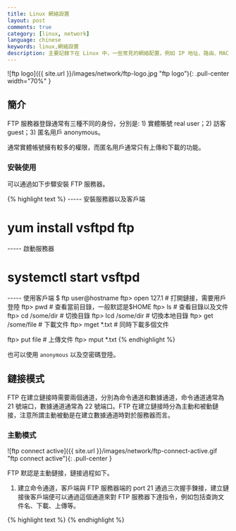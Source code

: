 ```yaml
---
title: Linux 網絡設置
layout: post
comments: true
category: [linux, network]
language: chinese
keywords: linux,網絡設置
description: 主要記錄下在 Linux 中，一些常見的網絡配置，例如 IP 地址、路由、MAC 地址、主機名等設置方式。
---
```



<!-- more -->

![ftp logo]({{ site.url }}/images/network/ftp-logo.jpg "ftp logo"){: .pull-center width="70%" }

## 簡介

FTP 服務器登錄通常有三種不同的身份，分別是: 1) 實體賬號 real user；2) 訪客 guest；3) 匿名用戶 anonymous。

通常實體帳號擁有較多的權限，而匿名用戶通常只有上傳和下載的功能。

### 安裝使用

可以通過如下步驟安裝 FTP 服務器。

{% highlight text %}
----- 安裝服務器以及客戶端
# yum install vsftpd ftp

----- 啟動服務器
# systemctl start vsftpd

----- 使用客戶端
$ ftp user@hostname
ftp> open 127.1         # 打開鏈接，需要用戶登陸
ftp> pwd                # 查看當前目錄，一般默認是$HOME
ftp> ls                 # 查看目錄以及文件
ftp> cd /some/dir       # 切換目錄
ftp> lcd /some/dir      # 切換本地目錄
ftp> get /some/file     # 下載文件
ftp> mget *.txt         # 同時下載多個文件

ftp> put file           # 上傳文件
ftp> mput *.txt
{% endhighlight %}

也可以使用 `anonymous` 以及空密碼登陸。

<!--
ascii: 使用ascii類型傳輸方式。
bin: 使用二進制文件傳輸方式。
close: 中斷與遠程服務器的ftp會話(與open對應)。
delete remote-file: 刪除遠程主機文件。
mkdir: 創建目錄
mput local-files: 上傳多個文件
open host[port]: 建立指定ftp服務器連接，可指定連接端口。
put local-file[remote-file]: 上傳文件
$ macro-ame[args]： 執行宏定義macro-name。
account[password]： 提供登錄遠程系統成功後訪問系統資源所需的補充口令。
append local-file[remote-file]：將本地文件追加到遠程系統主機，若未指定遠程系統文件名，則使用本地文件名。
bell：每個命令執行完畢後計算機響鈴一次。
bye：退出ftp會話過程。
case：在使用mget時，將遠程主機文件名中的大寫轉為小寫字母。
cd remote-dir：進入遠程主機目錄。
cdup：進入遠程主機目錄的父目錄。
chmod mode file-name：將遠程主機文件file-name的存取方式設置為mode，如：chmod 777 a.out。

cr：使用asscii方式傳輸文件時，將回車換行轉換為回行。
debug[debug-value]：設置調試方式， 顯示發送至遠程主機的每條命令，如：deb up 3，若設為0，表示取消debug。
dir[remote-dir][local-file]：顯示遠程主機目錄，並將結果存入本地文件
disconnection：同close。
form format：將文件傳輸方式設置為format，缺省為file方式。
get remote-file[local-file]： 將遠程主機的文件remote-file傳至本地硬盤的local-file。
glob：設置mdelete，mget，mput的文件名擴展，缺省時不擴展文件名，同命令行的-g參數。
hash：每傳輸1024字節，顯示一個hash符號(#)。
help[cmd]：顯示ftp內部命令cmd的幫助信息，如：help get。
idle[seconds]：將遠程服務器的休眠計時器設為[seconds]秒。
image：設置二進制傳輸方式(同binary)。
lcd[dir]：將本地工作目錄切換至dir。
ls[remote-dir][local-file]：顯示遠程目錄remote-dir， 並存入本地文件local-file。
macdef macro-name：定義一個宏，遇到macdef下的空行時，宏定義結束。
mdelete[remote-file]：刪除遠程主機文件。
mdir remote-files local-file：與dir類似，但可指定多個遠程文件，如 ：mdir *.o.*.zipoutfile 。
mget remote-files：傳輸多個遠程文件。
mkdir dir-name：在遠程主機中建一目錄。
mls remote-file local-file：同nlist，但可指定多個文件名。
mode[modename]：將文件傳輸方式設置為modename， 缺省為stream方式。
modtime file-name：顯示遠程主機文件的最後修改時間。
mput local-file：將多個文件傳輸至遠程主機。
newer file-name： 如果遠程機中file-name的修改時間比本地硬盤同名文件的時間更近，則重傳該文件。
nlist[remote-dir][local-file]：顯示遠程主機目錄的文件清單，並存入本地硬盤的local-file。
nmap[inpattern outpattern]：設置文件名映射機制， 使得文件傳輸時，文件中的某些字符相互轉換， 如：nmap $1.$2.$3[$1，$2].[$2，$3]，則傳輸文件a1.a2.a3時，文件名變為a1，a2。 該命令特別適用於遠程主機為非UNIX機的情況。
ntrans[inchars[outchars]]：設置文件名字符的翻譯機制，如ntrans1R，則文件名LLL將變為RRR。
passive：進入被動傳輸方式。
prompt：設置多個文件傳輸時的交互提示。
proxy ftp-cmd：在次要控制連接中，執行一條ftp命令， 該命令允許連接兩個ftp服務器，以在兩個服務器間傳輸文件。第一條ftp命令必須為open，以首先建立兩個服務器間的連接。
put local-file[remote-file]：將本地文件local-file傳送至遠程主機。
pwd：顯示遠程主機的當前工作目錄。
quit：同bye，退出ftp會話。
quote arg1，arg2...：將參數逐字發至遠程ftp服務器，如：quote syst.
recv remote-file[local-file]：同get。
reget remote-file[local-file]：類似於get， 但若local-file存在，則從上次傳輸中斷處續傳。
rhelp[cmd-name]：請求獲得遠程主機的幫助。
rstatus[file-name]：若未指定文件名，則顯示遠程主機的狀態， 否則顯示文件狀態。
rename[from][to]：更改遠程主機文件名。
reset：清除回答隊列。
restart marker：從指定的標誌marker處，重新開始get或put，如：restart 130。
rmdir dir-name：刪除遠程主機目錄。
runique：設置文件名只一性存儲，若文件存在，則在原文件後加後綴.1， .2等。
send local-file[remote-file]：同put。
sendport：設置PORT命令的使用。
site arg1，arg2...：將參數作為SITE命令逐字發送至遠程ftp主機。
size file-name：顯示遠程主機文件大小，如：site idle 7200。
status：顯示當前ftp狀態。
struct[struct-name]：將文件傳輸結構設置為struct-name， 缺省時使用stream結構。
sunique：將遠程主機文件名存儲設置為只一(與runique對應)。
system：顯示遠程主機的操作系統類型。
tenex：將文件傳輸類型設置為TENEX機的所需的類型。
tick：設置傳輸時的字節計數器。
trace：設置包跟蹤。
type[type-name]：設置文件傳輸類型為type-name，缺省為ascii，如:type binary，設置二進制傳輸方式。
umask[newmask]：將遠程服務器的缺省umask設置為newmask，如：umask 3
user user-name[password][account]：向遠程主機表明自己的身份，需要口令時，必須輸入口令，如：user anonymous my@email。
verbose：同命令行的-v參數，即設置詳盡報告方式，ftp 服務器的所有響 應都將顯示給用戶，缺省為on.
?[cmd]：同help.
下載cmd  中登入後，用get 文件名即可下載，下載文件放在才C:\Documents and Settings\Administrator
上傳put e:\linghongli.txt即可上傳了
-->

## 鏈接模式

FTP 在建立鏈接時需要兩個通道，分別為命令通道和數據通道，命令通道通常為 21 號端口，數據通道通常為 22 號端口。FTP 在建立鏈接時分為主動和被動鏈接，注意所謂主動被動是在建立數據通道時對於服務器而言。

### 主動模式

![ftp connect active]({{ site.url }}/images/network/ftp-connect-active.gif  "ftp connect active"){: .pull-center }

FTP 默認是主動鏈接，鏈接過程如下。

1. 建立命令通道，客戶端與 FTP 服務器端的 port 21 通過三次握手鍊接，建立鏈接後客戶端便可以通過這個通道來對 FTP 服務器下達指令，例如包括查詢文件名、下載、上傳等。

<!--
2. 客戶端發出Active鏈接請求且告知端口號
	通知 FTP 服務器端使用 active 且告知連接的端口， FTP 服務器的 21 埠號主要用在命令的下達，當牽涉到數據流時，就不是使用這個通道了。客戶端在需要數據的情況下，會告知服務器端要用什麼方式來聯機，如果是主動式 (active) 聯機時，客戶端會先隨機啟用一個端口 (port BB) ，且透過命令通道告知 FTP 服務器這兩個信息，並等待 FTP 服務器的聯機。</li><li>

<font color="blue">FTP 服務器『主動』向客戶端聯機</font><br />
FTP 服務器由命令通道瞭解客戶端的需求後，會主動的由 20 這個端口向客戶端的 port BB 聯機。此時 FTP 的客戶端與服務器端共會建立兩條聯機，分別用在命令的下達與數據的傳遞。</li></ol>
-->





{% highlight text %}
{% endhighlight %}
